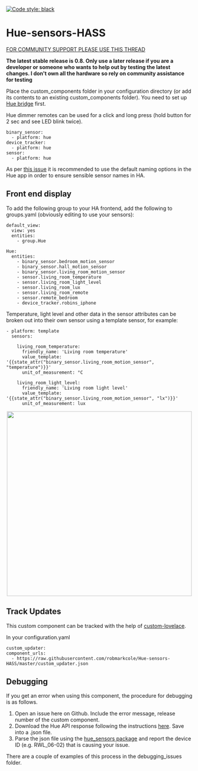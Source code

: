 [![Code style: black](https://img.shields.io/badge/code%20style-black-000000.svg)](https://github.com/ambv/black)

# Hue-sensors-HASS
[FOR COMMUNITY SUPPORT PLEASE USE THIS THREAD](https://community.home-assistant.io/t/hue-motion-sensors-remotes-custom-component)

**The latest stable release is 0.8. Only use a later release if you are a developer or someone who wants to help out by testing the latest changes. I don't own all the hardware so rely on community assistance for testing**

Place the custom_components folder in your configuration directory (or add its contents to an existing custom_components folder). You need to set up [Hue bridge](https://www.home-assistant.io/components/hue/) first.

Hue dimmer remotes can be used for a click and long press (hold button for 2 sec and see LED blink twice).

```
binary_sensor:
  - platform: hue
device_tracker:
  - platform: hue
sensor:
  - platform: hue
```

As per [this issue](https://github.com/robmarkcole/Hue-sensors-HASS/issues/48) it is recommended to use the default naming options in the Hue app in order to ensure sensible sensor names in HA.

## Front end display

To add the following group to your HA frontend, add the following to groups.yaml (obviously editing to use your sensors):

```
default_view:
  view: yes
  entities:
    - group.Hue

Hue:
  entities:
    - binary_sensor.bedroom_motion_sensor
    - binary_sensor.hall_motion_sensor
    - binary_sensor.living_room_motion_sensor
    - sensor.living_room_temperature
    - sensor.living_room_light_level
    - sensor.living_room_lux
    - sensor.living_room_remote
    - sensor.remote_bedroom
    - device_tracker.robins_iphone
```

Temperature, light level and other data in the sensor attributes can be broken out into their own sensor using a template sensor, for example:

```
- platform: template
  sensors:

    living_room_temperature:
      friendly_name: 'Living room temperature'
      value_template: '{{state_attr("binary_sensor.living_room_motion_sensor", "temperature")}}'
      unit_of_measurement: °C

    living_room_light_level:
      friendly_name: 'Living room light level'
      value_template: '{{state_attr("binary_sensor.living_room_motion_sensor", "lx")}}'
      unit_of_measurement: lux
```

<p align="center">
<img src="https://github.com/robmarkcole/Hue-sensors-HASS/blob/master/hue.png" width="500">
</p>

## Track Updates
This custom component can be tracked with the help of [custom-lovelace](https://github.com/ciotlosm/custom-lovelace).

In your configuration.yaml

 ```
custom_updater:
 component_urls:
   - https://raw.githubusercontent.com/robmarkcole/Hue-sensors-HASS/master/custom_updater.json
```

## Debugging

If you get an error when using this component, the procedure for debugging is as follows.

1. Open an issue here on Github. Include the error message, release number of the custom component.
2. Download the Hue API response following the instructions [here](https://www.hackster.io/robin-cole/hijack-a-hue-remote-to-control-anything-with-home-assistant-5239a4#toc-hue-api-1). Save into a .json file.
3. Parse the json file using the [hue_sensors package](https://pypi.python.org/pypi/hue-sensors/1.2) and report the device ID (e.g. RWL_06-02) that is causing your issue.

There are a couple of examples of this process in the debugging_issues folder.
